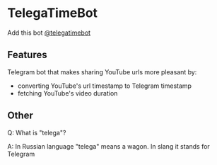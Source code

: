 # TelegaTimeBot

Add this bot [@telegatimebot](https://t.me/telegatimebot)

## Features

Telegram bot that makes sharing YouTube urls more pleasant by:

- converting YouTube's url timestamp to Telegram timestamp
- fetching YouTube's video duration

## Other

Q: What is "telega"?

A: In Russian language "telega" means a wagon.
In slang it stands for Telegram

